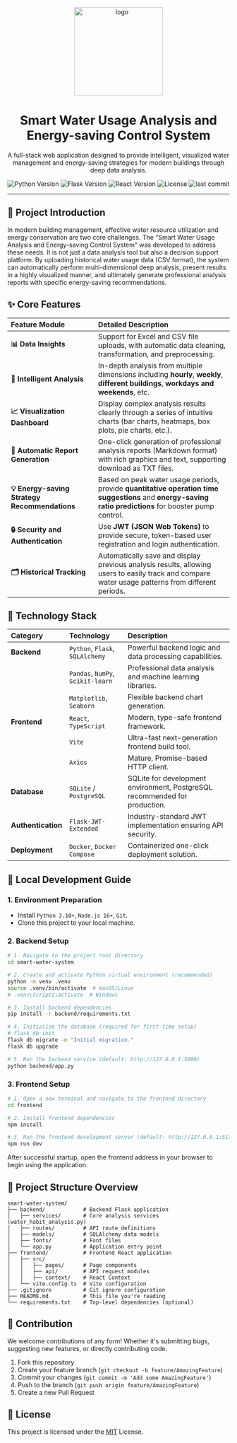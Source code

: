 <div align="center">
  <img src="https://raw.githubusercontent.com/Aiting-for-you/smart-water-system/main/.github/assets/logo.png" alt="logo" width="200"/>

  <h1 align="center">Smart Water Usage Analysis and Energy-saving Control System</h1>
  
  <p align="center">
    A full-stack web application designed to provide intelligent, visualized water management and energy-saving strategies for modern buildings through deep data analysis.
  </p>
  
  <p align="center">
    <img src="https://img.shields.io/badge/Python-3.10%2B-blue?logo=python&logoColor=white" alt="Python Version">
    <img src="https://img.shields.io/badge/Flask-2.x-black?logo=flask&logoColor=white" alt="Flask Version">
    <img src="https://img.shields.io/badge/React-18.x-blue?logo=react&logoColor=white" alt="React Version">
    <img src="https://img.shields.io/badge/License-MIT-green" alt="License">
    <img src="https://img.shields.io/github/last-commit/Aiting-for-you/smart-water-system" alt="last commit">
  </p>
</div>

---

## 🌟 Project Introduction

In modern building management, effective water resource utilization and energy conservation are two core challenges. The "Smart Water Usage Analysis and Energy-saving Control System" was developed to address these needs. It is not just a data analysis tool but also a decision support platform. By uploading historical water usage data (CSV format), the system can automatically perform multi-dimensional deep analysis, present results in a highly visualized manner, and ultimately generate professional analysis reports with specific energy-saving recommendations.

## ✨ Core Features

| Feature Module | Detailed Description |
| :--- | :--- |
| **📊 Data Insights** | Support for Excel and CSV file uploads, with automatic data cleaning, transformation, and preprocessing. |
| **🧠 Intelligent Analysis** | In-depth analysis from multiple dimensions including **hourly**, **weekly**, **different buildings**, **workdays and weekends**, etc. |
| **📈 Visualization Dashboard** | Display complex analysis results clearly through a series of intuitive charts (bar charts, heatmaps, box plots, pie charts, etc.). |
| **📄 Automatic Report Generation** | One-click generation of professional analysis reports (Markdown format) with rich graphics and text, supporting download as TXT files. |
| **💡 Energy-saving Strategy Recommendations** | Based on peak water usage periods, provide **quantitative operation time suggestions** and **energy-saving ratio predictions** for booster pump control. |
| **🔒 Security and Authentication** | Use **JWT (JSON Web Tokens)** to provide secure, token-based user registration and login authentication. |
| **🗂️ Historical Tracking** | Automatically save and display previous analysis results, allowing users to easily track and compare water usage patterns from different periods. |

## 🚀 Technology Stack

| Category | Technology | Description |
|:--- |:---|:---|
| **Backend** | `Python`, `Flask`, `SQLAlchemy` | Powerful backend logic and data processing capabilities. |
| | `Pandas`, `NumPy`, `Scikit-learn` | Professional data analysis and machine learning libraries. |
| | `Matplotlib`, `Seaborn` | Flexible backend chart generation. |
| **Frontend** | `React`, `TypeScript` | Modern, type-safe frontend framework. |
| | `Vite` | Ultra-fast next-generation frontend build tool. |
| | `Axios` | Mature, Promise-based HTTP client. |
| **Database**| `SQLite` / `PostgreSQL` | SQLite for development environment, PostgreSQL recommended for production. |
| **Authentication** | `Flask-JWT-Extended` | Industry-standard JWT implementation ensuring API security. |
| **Deployment** | `Docker`, `Docker Compose` | Containerized one-click deployment solution. |

## 🔧 Local Development Guide

### 1. Environment Preparation
- Install `Python 3.10+`, `Node.js 16+`, `Git`.
- Clone this project to your local machine.

### 2. Backend Setup
```bash
# 1. Navigate to the project root directory
cd smart-water-system

# 2. Create and activate Python virtual environment (recommended)
python -m venv .venv
source .venv/bin/activate  # macOS/Linux
# .venv\Scripts\activate  # Windows

# 3. Install backend dependencies
pip install -r backend/requirements.txt

# 4. Initialize the database (required for first-time setup)
# flask db init
flask db migrate -m "Initial migration."
flask db upgrade

# 5. Run the backend service (default: http://127.0.0.1:5000)
python backend/app.py
```

### 3. Frontend Setup
```bash
# 1. Open a new terminal and navigate to the frontend directory
cd frontend

# 2. Install frontend dependencies
npm install

# 3. Run the frontend development server (default: http://127.0.0.1:5173)
npm run dev
```
After successful startup, open the frontend address in your browser to begin using the application.

## 📁 Project Structure Overview
```
smart-water-system/
├── backend/            # Backend Flask application
│   ├── services/       # Core analysis services (water_habit_analysis.py)
│   ├── routes/         # API route definitions
│   ├── models/         # SQLAlchemy data models
│   ├── fonts/          # Font files
│   └── app.py          # Application entry point
├── frontend/           # Frontend React application
│   ├── src/
│   │   ├── pages/      # Page components
│   │   ├── api/        # API request modules
│   │   ├── context/    # React Context
│   └── vite.config.ts  # Vite configuration
├── .gitignore          # Git ignore configuration
├── README.md           # This file you're reading
└── requirements.txt    # Top-level dependencies (optional)
```

## 🤝 Contribution
We welcome contributions of any form! Whether it's submitting bugs, suggesting new features, or directly contributing code.
1. Fork this repository
2. Create your feature branch (`git checkout -b feature/AmazingFeature`)
3. Commit your changes (`git commit -m 'Add some AmazingFeature'`)
4. Push to the branch (`git push origin feature/AmazingFeature`)
5. Create a new Pull Request

## 📄 License
This project is licensed under the [MIT](https://opensource.org/licenses/MIT) License.